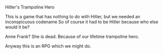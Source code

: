 Hitler's Trampoline Hero

This is a game that has nothing to do with Hitler, but we needed an inconspicuous codename
So of course it had to be Hitler because who else would it be?

Anne Frank? She is dead. Because of our lifetime trampoline hero.


Anyway this is an RPG which we might do.